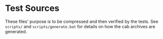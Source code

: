 # Test Sources

These files' purpose is to be compressed and then verified by the tests.
See `scripts/` and `scripts/generate.bat` for details on how the cab archives are generated.
